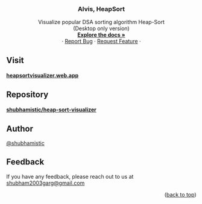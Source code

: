 <a name="readme-top"></a>

<div align="center">
  <h3 align="center">Alvis, HeapSort</h3>

  <p align="center">
    Visualize popular DSA sorting algorithm Heap-Sort
    <br>
    (Desktop only version) 
    <br />
    <a href="https://github.com/shubhamistic/heap-sort-visualizer"><strong>Explore the docs »</strong></a>
    <br />
    ·
    <a href="https://github.com/shubhamistic/heap-sort-visualizer/issues">Report Bug</a>
    ·
    <a href="https://github.com/shubhamistic/heap-sort-visualizer/issues">Request Feature</a>
    ·
  </p>
</div>


## Visit
#### [heapsortvisualizer.web.app](https://heapsortvisualizer.web.app/)

## Repository
#### [shubhamistic/heap-sort-visualizer](https://github.com/shubhamistic/heap-sort-visualizer)


## Author
[@shubhamistic](https://www.github.com/shubhamistic)


## Feedback
If you have any feedback, please reach out to us at [shubham2003garg@gmail.com](mailto:shubham2003garg@gmail.com)

<p align="right">(<a href="#readme-top">back to top</a>)</p>